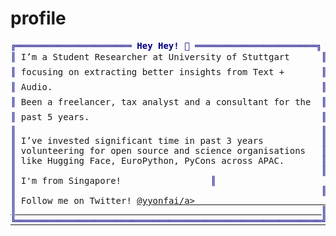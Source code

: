 # profile
<pre style="font-family:Menlo,'DejaVu Sans Mono',consolas,'Courier New',monospace"><span style="color: #000080; text-decoration-color: #000080">╔══════════════════════ </span><span style="color: #000080; text-decoration-color: #000080; font-weight: bold">Hey Hey! 👋</span><span style="color: #000080; text-decoration-color: #000080"> ═══════════════════════╗</span> 🤙 <a href="https://www.extraperks.ai">Vaibhav (VB) Srivastav</a>                  
<span style="color: #000080; text-decoration-color: #000080">║</span> I’m a Student Researcher at University of Stuttgart      <span style="color: #000080; text-decoration-color: #000080">║</span> <span style="color: #008080; text-decoration-color: #008080">┣━━ </span>💻 Computational Linguist | ML Engineer
<span style="color: #000080; text-decoration-color: #000080">║</span> focusing on extracting better insights from Text +       <span style="color: #000080; text-decoration-color: #000080">║</span> <span style="color: #008080; text-decoration-color: #008080">┃   </span><span style="color: #008000; text-decoration-color: #008000">┣━━ </span>⭐ <a href="https://github.com/Vaibhavs10/ml-with-audio">ML with Audio</a>                   
<span style="color: #000080; text-decoration-color: #000080">║</span> Audio.                                                   <span style="color: #000080; text-decoration-color: #000080">║</span> <span style="color: #008080; text-decoration-color: #008080">┃   </span><span style="color: #008000; text-decoration-color: #008000">┣━━ </span>⭐ <a href="https://github.com/Vaibhavs10/how-to-asr">How to ASR</a>                      
<span style="color: #000080; text-decoration-color: #000080">║</span> Been a freelancer, tax analyst and a consultant for the  <span style="color: #000080; text-decoration-color: #000080">║</span> <span style="color: #008080; text-decoration-color: #008080">┃   </span><span style="color: #008000; text-decoration-color: #008000">┗━━ </span>⭐ <a href="https://github.com/Vaibhavs10/anli-performance-prediction">Performance Prediction</a>          
<span style="color: #000080; text-decoration-color: #000080">║</span> past 5 years.                                            <span style="color: #000080; text-decoration-color: #000080">║</span> <span style="color: #008080; text-decoration-color: #008080">┣━━ </span>🗣 Interests                            
<span style="color: #000080; text-decoration-color: #000080">║</span>                                                          <span style="color: #000080; text-decoration-color: #000080">║</span> <span style="color: #008080; text-decoration-color: #008080">┃   ┣━━ </span>Speech Enhancement &amp; Generation    
<span style="color: #000080; text-decoration-color: #000080">║</span> I’ve invested significant time in past 3 years           <span style="color: #000080; text-decoration-color: #000080">║</span> <span style="color: #008080; text-decoration-color: #008080">┃   ┣━━ </span>Text Understanding                 
<span style="color: #000080; text-decoration-color: #000080">║</span> volunteering for open source and science organisations   <span style="color: #000080; text-decoration-color: #000080">║</span> <span style="color: #008080; text-decoration-color: #008080">┃   ┗━━ </span>Python and adjacent communities    
<span style="color: #000080; text-decoration-color: #000080">║</span> like Hugging Face, EuroPython, PyCons across APAC.       <span style="color: #000080; text-decoration-color: #000080">║</span> <span style="color: #008080; text-decoration-color: #008080">┗━━ </span>🏃 Runner                              
<span style="color: #000080; text-decoration-color: #000080">║</span>                                                          <span style="color: #000080; text-decoration-color: #000080">║</span>                                            
<span style="color: #000080; text-decoration-color: #000080">║</span> I'm from Singapore!                 <span style="color: #000080; text-decoration-color: #000080">║</span>                                            
<span style="color: #000080; text-decoration-color: #000080">║</span>                                                          <span style="color: #000080; text-decoration-color: #000080">║</span>                                            
<span style="color: #000080; text-decoration-color: #000080">║</span> Follow me on Twitter! <a href="https://twitter.com/yyonfai">@yyonfai/a>                           <span style="color: #000080; text-decoration-color: #000080">║</span>                                            
<span style="color: #000080; text-decoration-color: #000080">║</span>                                                          <span style="color: #000080; text-decoration-color: #000080">║</span>                                            
<span style="color: #000080; text-decoration-color: #000080">╚══════════════════════════════════════════════════════════╝</span>                                            
</pre>
